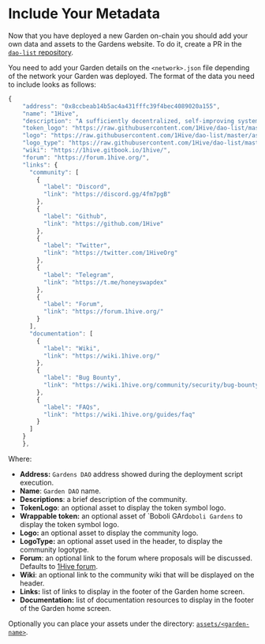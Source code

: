 # Include Your Metadata

Now that you have deployed a new Garden on-chain you should add your own data and assets to the Gardens website. To do it, create a PR in the [`dao-list` repository](https://github.com/1Hive/dao-list).

You need to add your Garden details on the `<network>.json` file depending of the network your Garden was deployed. The format of the data you need to include looks as follows:

```javascript
{
    "address": "0x8ccbeab14b5ac4a431fffc39f4bec4089020a155",
    "name": "1Hive",
    "description": "A sufficiently decentralized, self-improving system, limited only by our community's collective imagination.",
    "token_logo": "https://raw.githubusercontent.com/1Hive/dao-list/master/assets/1Hive/nativeToken.png",
    "logo": "https://raw.githubusercontent.com/1Hive/dao-list/master/assets/1Hive/logo.png",
    "logo_type": "https://raw.githubusercontent.com/1Hive/dao-list/master/assets/1Hive/logo_type.png",
    "wiki": "https://1hive.gitbook.io/1hive/",
    "forum": "https://forum.1hive.org/",
    "links": {
      "community": [
        {
          "label": "Discord",
          "link": "https://discord.gg/4fm7pgB"
        },
        {
          "label": "Github",
          "link": "https://github.com/1Hive"
        },
        {
          "label": "Twitter",
          "link": "https://twitter.com/1HiveOrg"
        },
        {
          "label": "Telegram",
          "link": "https://t.me/honeyswapdex"
        },
        {
          "label": "Forum",
          "link": "https://forum.1hive.org/"
        }
      ],
      "documentation": [
        {
          "label": "Wiki",
          "link": "https://wiki.1hive.org/"
        },
        {
          "label": "Bug Bounty",
          "link": "https://wiki.1hive.org/community/security/bug-bounty"
        },
        {
          "label": "FAQs",
          "link": "https://wiki.1hive.org/guides/faq"
        }
      ]
    }
    },
```

Where:

* **Address:** `Gardens DAO` address showed during the deployment script execution.
* **Name**: `Garden DAO` name.
* **Descriptions**: a brief description of the community.
* **TokenLogo**:  an optional asset to display the token symbol logo.
* **Wrappable token:** an optional asset of \`Boboli GArd`oboli Gardens` to display the token symbol logo.
* **Logo:** an optional asset to display the community logo.
* **LogoType:** an optional asset used in the header, to display the community logotype.
* **Forum**: an optional link to the forum where proposals will be discussed. Defaults to [1Hive forum](https://forum.1hive.org).
* **Wiki**: an optional link to the community wiki that will be displayed on the header.
* **Links:** list of links to display in the footer of the Garden home screen.
* **Documentation:** list of documentation resources to display in the footer of the Garden home screen.

Optionally you can place your assets under the directory: [`assets/<garden-name>`](https://github.com/1Hive/dao-list/tree/master/assets).

